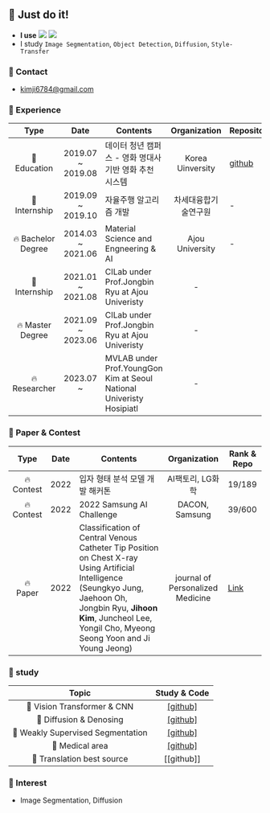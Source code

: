 ## 👋 Just do it!
* **I use** 
<a><img src="https://img.shields.io/badge/Python-3776AB?style=flat-square&logo=python&logoColor=white"/></a>
<a><img src="https://img.shields.io/badge/Pytorch-EE4C2C.svg?style=flat-square&logo=pytorch&logoColor=white"/></a>
* I study `Image Segmentation`, `Object Detection`, `Diffusion`, `Style-Transfer`

### 👋 Contact
- kimji6784@gmail.com

### 👋 Experience
|           Type           |       Date        | Contents                                                     |          Organization          | Repository                                                   |
| :----------------------: | :---------------: | ------------------------------------------------------------ | :----------------------------: | ------------------------------------------------------------ |
| 🏫 Education | 2019.07 ~ 2019.08 | 데이터 청년 캠퍼스 - 영화 명대사 기반 영화 추천 시스템 | Korea Uinversity | [github](https://github.com/kgh6784/moviebeat) |
| 🏫 Internship | 2019.09 ~ 2019.10 | 자율주행 알고리즘 개발 | 차세대융합기술연구원 | - |
| 🔥 Bachelor Degree | 2014.03 ~ 2021.06 | Material Science and Engneering & AI | Ajou University | - |
| 🏫 Internship | 2021.01 ~ 2021.08 | CILab under Prof.Jongbin Ryu at Ajou Univeristy | - |
| 🔥 Master Degree | 2021.09 ~ 2023.06 | CILab under Prof.Jongbin Ryu at Ajou Univeristy | - |
| 🔥 Researcher | 2023.07 ~ | MVLAB under Prof.YoungGon Kim at Seoul National Univeristy Hosipiatl | - |


### 👋 Paper & Contest
|                       Type                       |       Date        | Contents                   |          Organization          | Rank & Repo                                                   |
| :------------------------------------------------------: | :---------------: | ---------------------------------------------- | :----------------------------: | ------------------------------- |
| 🔥 Contest | 2022 | 입자 형태 분석 모델 개발 해커톤 | AI팩토리, LG화학 | 19/189 | - |
| 🔥 Contest | 2022 | 2022 Samsung AI Challenge | DACON, Samsung | 39/600 | - |
| 🔥 Paper | 2022 | Classification of Central Venous Catheter Tip Position on Chest X-ray Using Artificial Intelligence (Seungkyo Jung, Jaehoon Oh, Jongbin Ryu, **Jihoon Kim**, Juncheol Lee, Yongil Cho, Myeong Seong Yoon and Ji Young Jeong) | journal of Personalized Medicine | [Link](https://www.mdpi.com/2075-4426/12/10/1637) |

### 👋 study
 Topic | Study & Code |
 :---: | :---: |
🚀 Vision Transformer & CNN | [[github]](https://github.com/kgh6784/Vision_Transformer) |
🚀 Diffusion & Denosing | [[github]](https://github.com/kgh6784/Diffusion) |
🚀 Weakly Supervised Segmentation | [[github]](https://github.com/kgh6784/Weakly_supervised) |
🚀 Medical area | [[github]](https://github.com/kgh6784/medical_ai) |
🚀 Translation best source | [[github]] |

### 👋 Interest
- Image Segmentation, Diffusion



